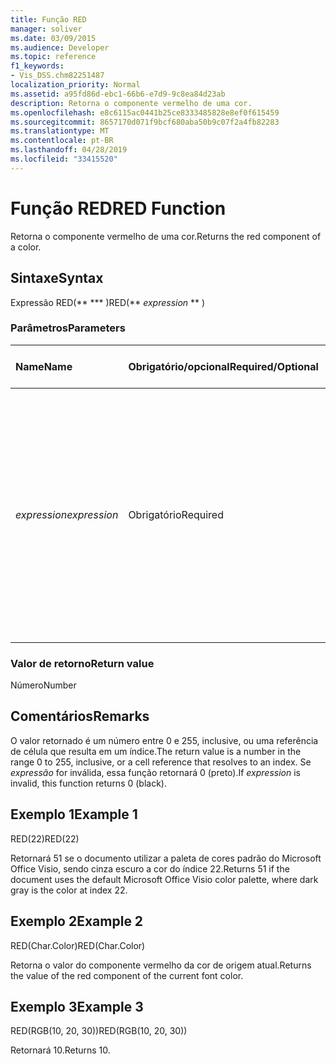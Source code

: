 ```yaml
---
title: Função RED
manager: soliver
ms.date: 03/09/2015
ms.audience: Developer
ms.topic: reference
f1_keywords:
- Vis_DSS.chm82251487
localization_priority: Normal
ms.assetid: a95fd86d-ebc1-66b6-e7d9-9c8ea84d23ab
description: Retorna o componente vermelho de uma cor.
ms.openlocfilehash: e8c6115ac0441b25ce8333485828e8ef0f615459
ms.sourcegitcommit: 8657170d071f9bcf680aba50b9c07f2a4fb82283
ms.translationtype: MT
ms.contentlocale: pt-BR
ms.lasthandoff: 04/28/2019
ms.locfileid: "33415520"
---
```

# <a name="red-function"></a><span data-ttu-id="d66e3-103">Função RED</span><span class="sxs-lookup"><span data-stu-id="d66e3-103">RED Function</span></span>

<span data-ttu-id="d66e3-104">Retorna o componente vermelho de uma cor.</span><span class="sxs-lookup"><span data-stu-id="d66e3-104">Returns the red component of a color.</span></span> 
  
## <a name="syntax"></a><span data-ttu-id="d66e3-105">Sintaxe</span><span class="sxs-lookup"><span data-stu-id="d66e3-105">Syntax</span></span>

<span data-ttu-id="d66e3-106">Expressão RED(\*\* \*\*\* )</span><span class="sxs-lookup"><span data-stu-id="d66e3-106">RED(\*\* *expression* \*\* )</span></span> 
  
### <a name="parameters"></a><span data-ttu-id="d66e3-107">Parâmetros</span><span class="sxs-lookup"><span data-stu-id="d66e3-107">Parameters</span></span>

|<span data-ttu-id="d66e3-108">**Name**</span><span class="sxs-lookup"><span data-stu-id="d66e3-108">**Name**</span></span>|<span data-ttu-id="d66e3-109">**Obrigatório/opcional**</span><span class="sxs-lookup"><span data-stu-id="d66e3-109">**Required/Optional**</span></span>|<span data-ttu-id="d66e3-110">**Tipo de dados**</span><span class="sxs-lookup"><span data-stu-id="d66e3-110">**Data Type**</span></span>|<span data-ttu-id="d66e3-111">**Descrição**</span><span class="sxs-lookup"><span data-stu-id="d66e3-111">**Description**</span></span>|
|:-----|:-----|:-----|:-----|
| <span data-ttu-id="d66e3-112">_expression_</span><span class="sxs-lookup"><span data-stu-id="d66e3-112">_expression_</span></span> <br/> |<span data-ttu-id="d66e3-113">Obrigatório</span><span class="sxs-lookup"><span data-stu-id="d66e3-113">Required</span></span>  <br/> |<span data-ttu-id="d66e3-114">**Varia**</span><span class="sxs-lookup"><span data-stu-id="d66e3-114">**Varies**</span></span> <br/> |<span data-ttu-id="d66e3-115">Um índice de uma cor na tabela de cores do documento, uma expressão que resulta em uma cor personalizada (como RGB ou HSL) ou uma referência a uma célula que contém um índice de cores ou um resultado de cores.</span><span class="sxs-lookup"><span data-stu-id="d66e3-115">An index of a color in the document's color table, an expression that resolves to a custom color (like RGB or HSL), or a reference to a cell that contains a color index or color result.</span></span>  <br/> |
   
### <a name="return-value"></a><span data-ttu-id="d66e3-116">Valor de retorno</span><span class="sxs-lookup"><span data-stu-id="d66e3-116">Return value</span></span>

<span data-ttu-id="d66e3-117">Número</span><span class="sxs-lookup"><span data-stu-id="d66e3-117">Number</span></span>
  
## <a name="remarks"></a><span data-ttu-id="d66e3-118">Comentários</span><span class="sxs-lookup"><span data-stu-id="d66e3-118">Remarks</span></span>

<span data-ttu-id="d66e3-119">O valor retornado é um número entre 0 e 255, inclusive, ou uma referência de célula que resulta em um índice.</span><span class="sxs-lookup"><span data-stu-id="d66e3-119">The return value is a number in the range 0 to 255, inclusive, or a cell reference that resolves to an index.</span></span> <span data-ttu-id="d66e3-120">Se  _expressão_ for inválida, essa função retornará 0 (preto).</span><span class="sxs-lookup"><span data-stu-id="d66e3-120">If  _expression_ is invalid, this function returns 0 (black).</span></span> 
  
## <a name="example-1"></a><span data-ttu-id="d66e3-121">Exemplo 1</span><span class="sxs-lookup"><span data-stu-id="d66e3-121">Example 1</span></span>

<span data-ttu-id="d66e3-122">RED(22)</span><span class="sxs-lookup"><span data-stu-id="d66e3-122">RED(22)</span></span>
  
<span data-ttu-id="d66e3-123">Retornará 51 se o documento utilizar a paleta de cores padrão do Microsoft Office Visio, sendo cinza escuro a cor do índice 22.</span><span class="sxs-lookup"><span data-stu-id="d66e3-123">Returns 51 if the document uses the default Microsoft Office Visio color palette, where dark gray is the color at index 22.</span></span>
  
## <a name="example-2"></a><span data-ttu-id="d66e3-124">Exemplo 2</span><span class="sxs-lookup"><span data-stu-id="d66e3-124">Example 2</span></span>

<span data-ttu-id="d66e3-125">RED(Char.Color)</span><span class="sxs-lookup"><span data-stu-id="d66e3-125">RED(Char.Color)</span></span>
  
<span data-ttu-id="d66e3-126">Retorna o valor do componente vermelho da cor de origem atual.</span><span class="sxs-lookup"><span data-stu-id="d66e3-126">Returns the value of the red component of the current font color.</span></span>
  
## <a name="example-3"></a><span data-ttu-id="d66e3-127">Exemplo 3</span><span class="sxs-lookup"><span data-stu-id="d66e3-127">Example 3</span></span>

<span data-ttu-id="d66e3-128">RED(RGB(10, 20, 30))</span><span class="sxs-lookup"><span data-stu-id="d66e3-128">RED(RGB(10, 20, 30))</span></span>
  
<span data-ttu-id="d66e3-129">Retornará 10.</span><span class="sxs-lookup"><span data-stu-id="d66e3-129">Returns 10.</span></span>
  


